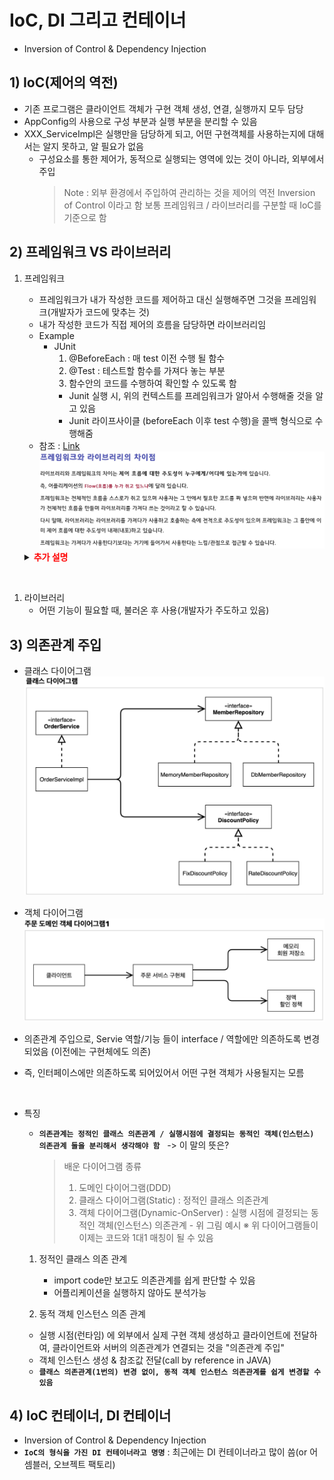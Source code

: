 <link href="../md_config/style.css" rel="stylesheet">

# IoC, DI 그리고 컨테이너

- Inversion of Control & Dependency Injection

## 1) IoC(제어의 역전)

- 기존 프로그램은 클라이언트 객체가 구현 객체 생성, 연결, 실행까지 모두 담당
- AppConfig의 사용으로 구성 부분과 실행 부분을 분리할 수 있음
- XXX_ServiceImpl은 실행만을 담당하게 되고, 어떤 구현객체를 사용하는지에 대해서는 알지 못하고, 알 필요가 없음
  - 구성요소를 통한 제어가, 동적으로 실행되는 영역에 있는 것이 아니라, 외부에서 주입
    > Note : 외부 환경에서 주입하여 관리하는 것을 제어의 역전 Inversion of Control 이라고 함
    > 보통 프레임워크 / 라이브러리를 구분할 때 IoC를 기준으로 함

## 2) 프레임워크 VS 라이브러리

1. 프레임워크

   - 프레임워크가 내가 작성한 코드를 제어하고 대신 실행해주면 그것을 프레임워크(개발자가 코드에 맞추는 것)
   - 내가 작성한 코드가 직접 제어의 흐름을 담당하면 라이브러리임
   - Example
     - JUnit
       1. @BeforeEach : 매 test 이전 수행 될 함수
       2. @Test : 테스트할 함수를 가져다 놓는 부분
       3. 함수안의 코드를 수행하여 확인할 수 있도록 함
       - Junit 실행 시, 위의 컨텍스트를 프레임워크가 알아서 수행해줄 것을 알고 있음
       - Junit 라이프사이클 (beforeEach 이후 test 수행)을 콜백 형식으로 수행해줌
   - 참조 : [Link](https://webclub.tistory.com/458)  
     <img src='images/2021-08-08-16-38-59.png' />

   <details>
   <summary><span style="color:red; font-weight:bold;">추가 설명</span></summary>
   <div markdown=''1'>

   제어의 역전이란 어떠한 일을 하도록 만들어진 프레임워크에 제어의 권한을 넘김으로써 클라이언트 코드가 신경 써야 할 것을 줄이는 전략입니다.

   이것을 제어가 역전 되었다 라고 합니다. 일반적으로 라이브러리는 프로그래머가 작성하는 클라이언트 코드가 라이브러리의 메소드를 호출해서 사용하는 것을 의미 합니다.

   프레임워크를 규정하는 특성은 프레임워크의 메소드가 사용자의 코드를 호출 한다는데 있습니다.

   여기까지는 이해가 쉽지만, 의문이 생깁니다.

   대체 어떻게 프레임워크가 나의 메소드를 호출하는가에 대한 의문입니다.

   어떻게 하면 프레임워크가 나의 코드를 호출 할 수 있을까? 프레임워크는 내가 작성한 코드를 모르잖아!.

   **` 제어를 역전시키는 (프레임워크가 나의 코드를 호출 할 수 있게 하는) 가장 쉽게 생각할 수 있는 접근 방법은 프레임워크의 event, delegate 에 나의 메소드를 등록 시키는 것`** 입니다.

   전달되는 인자와 반환 형식만 일치 한다면, 프레임워크 코드는 내가 작성한 객체와 타입을 고려하지 않습니다.

   등록된 메소드만 감지하여 실행 invoke 하는 것입니다.

   **`다른 방법은 프레임워크에 정의 되어 있는 인터페이스 interface, 추상타입 abstract 을 나의 코드에서 구현, 상속 한후 프레임워크에 넘겨주는 것`** 입니다.

   프레임워크는 인터페이스와 추상을 알고 있으므로 내가 하고자 하는 일련의 작업을 처리할 수 있습니다.

   이는 객체를 프레임워크에 주입하는 것이고, 이를 의존을 주입 dependency injection 한다고 합니다

   > 즉, 이 개념에 의하면 interface, impl로 동작 코드들을 구현하고, 이를 실행하는 serviceImpl 클래스에 객체를 주입하는 것 자체가 프레임워크 화 될 수 있음을 의미!

   </div>
   </details>

<br>

1. 라이브러리
   - 어떤 기능이 필요할 때, 불러온 후 사용(개발자가 주도하고 있음)

## 3) 의존관계 주입

- 클래스 다이어그램  
  <img src='images/2021-08-08-18-07-00.png' />

- 객체 다이어그램  
  <img src='images/2021-08-08-18-19-30.png' />

- 의존관계 주입으로, Servie 역할/기능 들이 interface / 역할에만 의존하도록 변경되었음 (이전에는 구현체에도 의존)
- 즉, 인터페이스에만 의존하도록 되어있어서 어떤 구현 객체가 사용될지는 모름

<br>

- 특징

  - **`의존관계는 정적인 클래스 의존관계 / 실행시점에 결정되는 동적인 객체(인스턴스) 의존관계 둘을 분리해서 생각해야 함`** &nbsp;&nbsp;-> 이 말의 뜻은?
    > 배운 다이어그램 종류
    >
    > 1. 도메인 다이어그램(DDD)
    > 2. 클래스 다이어그램(Static) : 정적인 클래스 의존관계
    > 3. 객체 다이어그램(Dynamic-OnServer) : 실행 시점에 결정되는 동적인 객체(인스턴스) 의존관계 - 위 그림 예시
    >    ※ 위 다이어그램들이 이제는 코드와 1대1 매칭이 될 수 있음

  1. 정적인 클래스 의존 관계

     - import code만 보고도 의존관계를 쉽게 판단할 수 있음
     - 어플리케이션을 실행하지 않아도 분석가능

  2. 동적 객체 인스턴스 의존 관계

  - 실행 시점(런타임) 에 외부에서 실제 구현 객체 생성하고 클라이언트에 전달하여, 클라이언트와 서버의 의존관계가 연결되는 것을 "의존관계 주입"
  - 객체 인스턴스 생성 & 참조값 전달(call by reference in JAVA)
  - **`클래스 의존관계(1번의) 변경 없이, 동적 객체 인스턴스 의존관계를 쉽게 변경할 수 있음`**

## 4) IoC 컨테이너, DI 컨테이너

- Inversion of Control & Dependency Injection
- **`IoC의 형식을 가진 DI 컨테이너라고 명명`** : 최근에는 DI 컨테이너라고 많이 씀(or 어셈블러, 오브젝트 팩토리)
